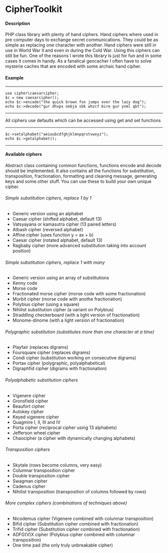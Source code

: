 # CipherToolkit

#### Description

PHP class library with plenty of hand ciphers. Hand ciphers where used in pre computer days to exchange secret communications. They could be as simple as replacing one character with another. Hand ciphers were still in use in World War II and even in during the Cold War. Using this ciphers can still be fun. One of the reasons I wrote this library is just for fun and in some cases it comes in handy. As a fanatical geocacher I often have to solve mysterie caches that are encoded with some archaic hand cipher.

#### Example
---
    use cipher\caesarcipher;
    $c = new caesarcipher();
    echo $c->encode("the quick brown fox jumps over the lazy dog");
    echo $c->decode("gur dhvpx oebja sbk whzcf bire gur ynml qbt");
---

All ciphers use defaults which can be accessed using get and set functions

---
    $c->setalphabet("aeioubcdfghjklmnpqrstvwxyz");
    echo $c->getalphabet();
---


#### Available ciphers

Abstract class containing common functions, functions encode and decode should be implemented. It also contains all the functions for substitution, transposition, fractionation, formatting and cleaning message, generating keys and some other stuff. You can use these to build your own unique cipher.

###### Simple substitution ciphers, replace 1 by 1
- Generic version using an alphabet
- Caesar cipher (shifted alphabet, default 13)
- Vatsyayana or kamasutra cipher (13 paired letters)
- Atbash cipher (reversed alphabet)
- Affine cipher (uses function y = ax + b)
- Caesar cipher (rotated alphabet, default 13)
- Ragbaby cipher (more advanced substitution taking into account position)

###### Simple substitution ciphers, replace 1 with many
- Generic version using an array of substitutions
- Kenny code
- Morse code
- Fractionated morse cipher (morse code with some fractionation)
- Morbit cipher (morse code with anothe fractionation)
- Polybius cipher (using a square)
- Nihilist substitution cipher (a variant on Polybius)
- Straddling checkerboard (with a light version of fractionation)
- Monome-dinome (with a light version of fractionation)

###### Polygraphic substitution (substitutes more than one character at a time)
- Playfair (replaces digrams)
- Foursquare cipher (replaces digrams)
- Condi cipher (substitution working on consecutive digrams)
- Portax cipher (polygraphic, polyalphabetical)
- Digraphfid cipher (digrams with fractionation)

###### Polyalphabetic substitution ciphers
- Vigenere cipher
- Gronsfield cipher
- Beaufort cipher
- Autokey cipher
- Keyed vigenere cipher
- Quagmire I, II, III and IV
- Porta cipher (reciprocal cipher using 13 alphabets)
- Jefferson wheel cipher
- Chaocipher (a cipher with dynamically changing alphabets)

###### Transposition ciphers
- Skytale (rows become columns, very easy)
- Columnar transposition cipher
- Double transposition cipher
- Swagman cipher
- Cadenus cipher
- Nihilist transposition (transposition of columns followed by rows)

###### More complex ciphers (combinations of techniques above)
- Nicodemus cipher (Vigenere combined with columnar transposition)
- Bifid cipher    (Substitution cipher combined with fractionation)
- Trifid cipher   (Substitution cipher combined with fractionation)
- ADFG(V)X cipher (Polybius cipher combined with columnar transposition)
- One time pad    (the only truly unbreakable cipher)
